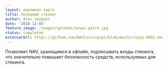 ```yaml
---
layout: дорожная карта
title: Холодный стекинг
author: Alex Vazquez
date: '2018-12-05'
feature_image: /images/uploads/navpi-patch.jpg
status: completed
externalUrl: https://github.com/NAVCoin/npips/blob/master/npip-0002.mediawiki
---
```


Позволяет NAV, хранящимся в офлайн, подписывать входы стекинга, что значительно повышает безопасность средств, используемых для стекинга.
